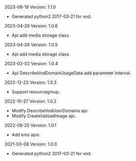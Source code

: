 2023-08-19 Version: 1.1.0
- Generated python2 2017-03-21 for vod.

2023-04-26 Version: 1.0.6
- Api add media storage class.

2023-04-26 Version: 1.0.5
- Api add media storage class.

2023-03-02 Version: 1.0.4
- Api DescribeVodDomainUsageData add parameter Interval.

2022-12-23 Version: 1.0.3
- Support resourcegroup.

2022-10-27 Version: 1.0.2
- Modify DescribeVodUserDomains api.
- Modify CreateUploadImage api.

2022-08-25 Version: 1.0.1
- Add kms apis.

2021-03-08 Version: 1.0.0
- Generated python2 2017-03-21 for vod.

